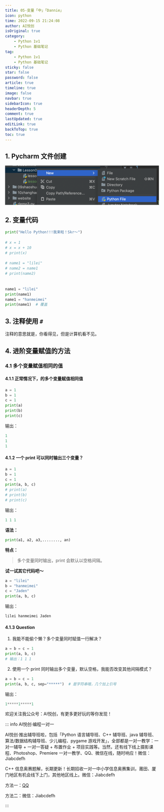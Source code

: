 ```yaml
---
title: 05-变量「中」「Dannie」
icon: python
time: 2022-09-15 21:24:08
author: AI悦创
isOriginal: true
category: 
    - Python 1v1
    - Python 基础笔记
tag:
    - Python 1v1
    - Python 基础笔记
sticky: false
star: false
password: false
article: true
timeline: true
image: false
navbar: true
sidebarIcon: true
headerDepth: 5
comment: true
lastUpdated: true
editLink: true
backToTop: true
toc: true
---
```


## 1. Pycharm 文件创建

![image-20220915220044572](./05.assets/image-20220915220044572.png)

## 2. 变量代码

```python
print("Hello Python!!!我来啦！Skr～")

# x = 1
# x = x + 10
# print(x)

# name1 = "lilei"
# name2 = name1
# print(name2)


name1 = "lilei"
print(name1)
name1 = "hanmeimei"
print(name1)  # 覆盖
```

## 3. 注释使用 `#`

注释的意思就是，你看得见，但是计算机看不见。

## 4. 进阶变量赋值的方法

### 4.1 多个变量赋值相同的值

#### 4.1.1 正常情况下，的多个变量赋值相同值

```python
a = 1
b = 1
c = 1
print(a)
print(b)
print(c)
```

输出：

```python
1
1
1
```



#### 4.1.2 一个 print 可以同时输出三个变量？

```python
a = 1
b = 1
c = 1
print(a, b, c)
# print(a)
# print(b)
# print(c)
```

输出：

```python
1 1 1
```

**语法：**

```python
print(a1, a2, a3,........, an)
```

**特点：**

> 多个变量同时输出，print 会默认以空格间隔。

**试一试其它代码吧～**

```python
a = "lilei"
b = "hanmeimei"
c = "Jaden"
print(a, b, c)
```

输出：

```python
lilei hanmeimei Jaden
```

#### 4.1.3 Question

1. 我能不能偷个懒？多个变量同时赋值一行解决？

```python
a = b = c = 1
print(a, b, c)
# 输出：1 1 1
```

2. 使用一个 print 同时输出多个变量，默认空格，我能否改变其他间隔模式？

```python
a = b = c = 1
print(a, b, c, sep="*****")  # 是字符串哦，几个加上引号
```

输出：

```python
1*****1*****1
```



欢迎关注我公众号：AI悦创，有更多更好玩的等你发现！

::: info AI悦创·编程一对一

AI悦创·推出辅导班啦，包括「Python 语言辅导班、C++ 辅导班、java 辅导班、算法/数据结构辅导班、少儿编程、pygame 游戏开发」，全部都是一对一教学：一对一辅导 + 一对一答疑 + 布置作业 + 项目实践等。当然，还有线下线上摄影课程、Photoshop、Premiere 一对一教学、QQ、微信在线，随时响应！微信：Jiabcdefh

C++ 信息奥赛题解，长期更新！长期招收一对一中小学信息奥赛集训，莆田、厦门地区有机会线下上门，其他地区线上。微信：Jiabcdefh

方法一：[QQ](http://wpa.qq.com/msgrd?v=3&uin=1432803776&site=qq&menu=yes)

方法二：微信：Jiabcdefh

:::
